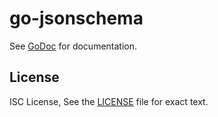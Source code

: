 go-jsonschema
=============

See [GoDoc](https://godoc.org/github.com/rnd42/go-jsonchema) for documentation.

License
-------

ISC License, See the [LICENSE](https://github.com/rnd42/go-jsonschema/blob/master/LICENSE) file for exact text.